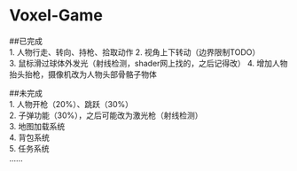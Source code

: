 # Voxel-Game

##已完成  
	1. 人物行走、转向、持枪、拾取动作 
	2. 视角上下转动（边界限制TODO）  
	3. 鼠标滑过球体外发光（射线检测，shader网上找的，之后记得改）
	4. 增加人物抬头抬枪，摄像机改为人物头部骨骼子物体

##未完成  
	1. 人物开枪（20%）、跳跃（30%）  
	2. 子弹功能（30%），之后可能改为激光枪（射线检测）  
	3. 地图加载系统  
	4. 背包系统  
	5. 任务系统  
	......  